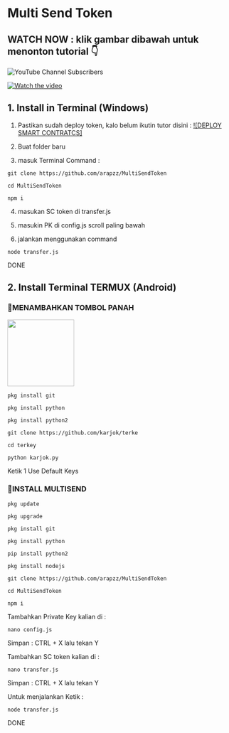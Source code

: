 ﻿# Multi Send Token
 
## WATCH NOW : klik gambar dibawah untuk menonton tutorial 👇

![YouTube Channel Subscribers](https://img.shields.io/youtube/channel/subscribers/UCJc6GLSlgqe-H5Dktgd-pDQ)


[![Watch the video](https://img.youtube.com/vi/0GTl8KT8nUg/maxresdefault.jpg)](https://youtube.com/watch?v=0GTl8KT8nUg)

## 1. Install in Terminal (Windows)

1. Pastikan sudah deploy token, kalo belum ikutin tutor disini : [![DEPLOY SMART CONTRATCS]](https://github.com/arapzz/WRC20)

2. Buat folder baru

3. masuk Terminal Command :
```
git clone https://github.com/arapzz/MultiSendToken
```
```
cd MultiSendToken
```
```
npm i
```

4. masukan SC token di transfer.js

5. masukin PK di config.js scroll paling bawah

6. jalankan menggunakan command
```
node transfer.js
```
DONE 

## 2. Install Terminal TERMUX (Android)

### 🔘MENAMBAHKAN TOMBOL PANAH 

<img height="150" height="auto" src="https://i.imgur.com/0PwrciR.jpg">

```
pkg install git 
```
```
pkg install python 
```
```
pkg install python2 
```
```
git clone https://github.com/karjok/terke
```
```
cd terkey
```
```
python karjok.py
```
Ketik 1 Use Default Keys

### 🔘INSTALL MULTISEND
```
pkg update
```
```
pkg upgrade
```
```
pkg install git
```
```
pkg install python
```
```
pip install python2
```
```
pkg install nodejs
```
```
git clone https://github.com/arapzz/MultiSendToken
```
```
cd MultiSendToken
```
```
npm i
```

Tambahkan Private Key kalian di :
```
nano config.js
```
Simpan : CTRL + X lalu tekan Y

Tambahkan SC token kalian di :
```
nano transfer.js
```
Simpan : CTRL + X lalu tekan Y

Untuk menjalankan Ketik :
```
node transfer.js
```

DONE
